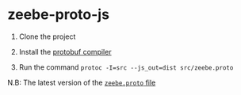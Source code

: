 # zeebe-proto-js

1. Clone the project

2. Install the [protobuf compiler](https://grpc.io/docs/protoc-installation/)

3. Run the command `protoc -I=src --js_out=dist src/zeebe.proto`

N.B: The latest version of the [`zeebe.proto` file](https://github.com/camunda-community-hub/zeebe-client-node-js/blob/master/proto/zeebe.proto)
